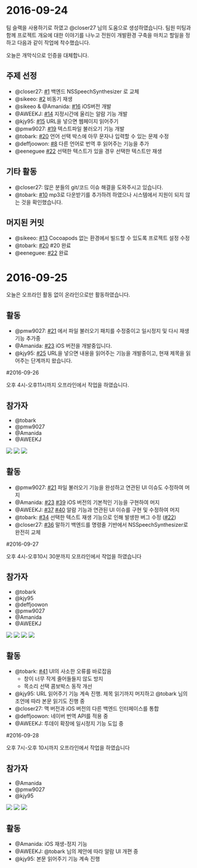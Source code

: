 # 2016-09-24

팀 슬랙을 사용하기로 하였고 @closer27 님의 도움으로 생성하였습니다.
팀원 미팅과 함께 프로젝트 개요에 대한 이야기를 나누고
전원이 개발환경 구축을 마치고
할일을 정하고 다음과 같이 작업에 착수했습니다.

오늘은 개막식으로 인증을 대체합니다.

## 주제 선정

* @closer27: [#1](https://github.com/youknowone/Say/issues/1) 백엔드 NSSpeechSynthesizer 로 교체
* @sikeeo: [#2](https://github.com/youknowone/Say/issues/2) 비동기 재생
* @sikeeo & @Amanida: [#16](https://github.com/youknowone/Say/issues/16) iOS버전 개발
* @AWEEKJ: [#14](https://github.com/youknowone/Say/issues/14) 지정시간에 울리는 알람 기능 개발
* @kjy95: [#15](https://github.com/youknowone/Say/issues/15) URL을 넣으면 웹페이지 읽어주기
* @pmw9027: [#19](https://github.com/youknowone/Say/issues/19) 텍스트파일 불러오기 기능 개발
* @tobark: [#20](https://github.com/youknowone/Say/pull/20) 언어 선택 박스에 아무 문자나 입력할 수 있는 문제 수정
* @deffjoowon: [#8](https://github.com/youknowone/Say/issues/8) 다른 언어로 번역 후 읽어주는 기능을 추가
* @eeneguee [#22](https://github.com/youknowone/Say/issues/22) 선택한 텍스트가 있을 경우 선택한 텍스트만 재생

## 기타 활동

* @closer27: 많은 분들의 git/코드 이슈 해결을 도와주시고 있습니다.
* @tobark: [#10](https://github.com/youknowone/Say/issues/10) mp3로 다운받기를 추가하려 하였으나 시스템에서 지원이 되지 않는 것을 확인했습니다.

## 머지된 커밋
* @sikeeo: [#13](https://github.com/youknowone/Say/pull/13) Cocoapods 없는 환경에서 빌드할 수 있도록 프로젝트 설정 수정
* @tobark: [#20](https://github.com/youknowone/Say/pull/20) #20 완료
* @eeneguee: [#22](https://github.com/youknowone/Say/issues/22) 완료


# 2016-09-25

오늘은 오프라인 활동 없이 온라인으로만 활동하였습니다.

## 활동

* @pmw9027: [#21](https://github.com/youknowone/Say/pull/21) 에서 파일 불러오기 패치를 수정중이고 일시정지 및 다시 재생 기능 추가중
* @Amanida: [#23](https://github.com/youknowone/Say/pull/23) iOS 버전을 개발중입니다.
* @kjy95: [#25](https://github.com/youknowone/Say/pull/25) URL을 넣으면 내용을 읽어주는 기능을 개발중이고, 현재 제목을 읽어주는 단계까지 왔습니다.


#2016-09-26

오후 4시-오후11시까지 오프라인에서 작업을 하였습니다.

## 참가자
* @tobark
* @pmw9027
* @Amanida
* @AWEEKJ

![](20160926_1.jpg)
![](20160926_2.jpg)
![](20160926_3.jpg)

## 활동
* @pmw9027: [#21](https://github.com/youknowone/Say/pull/21) 파일 불러오기 기능을 완성하고 연관된 UI 이슈도 수정하여 머지
* @Amanida: [#23](https://github.com/youknowone/Say/pull/23) [#39](https://github.com/youknowone/Say/pull/39) iOS 버전의 기본적인 기능을 구현하여 머지
* @AWEEKJ: [#37](https://github.com/youknowone/Say/pull/37) [#40](https://github.com/youknowone/Say/pull/40) 알람 기능과 연관된 UI 이슈를 구현 및 수정하여 머지
* @tobark: [#34](https://github.com/youknowone/Say/pull/34) 선택한 텍스트 재생 기능으로 인해 발생한 버그 수정 ([#22](https://github.com/youknowone/Say/pull/22))
* @closer27: [#36](https://github.com/youknowone/Say/pull/36) 말하기 백엔드를 명령줄 기반에서 NSSpeechSynthesizer로 완전히 교체


#2016-09-27

오후 4시-오후10시 30분까지 오프라인에서 작업을 하였습니다

## 참가자
* @tobark
* @kjy95
* @deffjoowon
* @pmw9027
* @Amanida
* @AWEEKJ

![](20160927_1.jpg)
![](20160927_2.jpg)
![](20160927_3.jpg)
![](20160927_4.jpg)

## 활동
* @tobark: [#41](https://github.com/youknowone/Say/pull/41) UI의 사소한 오류를 바로잡음
  * 창이 너무 작게 줄어들들지 않도 방지
  * 목소리 선택 콤보박스 동작 개선
* @kjy95: URL 읽어주기 기능 계속 진행. 제목 읽기까지 머지하고 @tobark 님의 조언에 따라 본문 읽기도 진행 중
* @closer27: 맥 버전과 iOS 버전의 다른 백엔드 인터페이스를 통합
* @deffjoowon: 네이버 번역 API를 적용 중
* @AWEEKJ: 투데이 확장에 일시정지 기능 도입 중


#2016-09-28

오후 7시-오후 10시까지 오프라인에서 작업을 하였습니다

## 참가자
* @Amanida
* @pmw9027
* @kjy95

![](20160928_1.jpg)
![](20160928_2.jpg)
![](20160928_3.jpg)

## 활동
* @Amanida: iOS 재생-정지 기능
* @AWEEKJ: @tobark 님의 제안에 따라 알람 UI 개편 중
* @kjy95: 본문 읽어주기 기능 계속 진행
